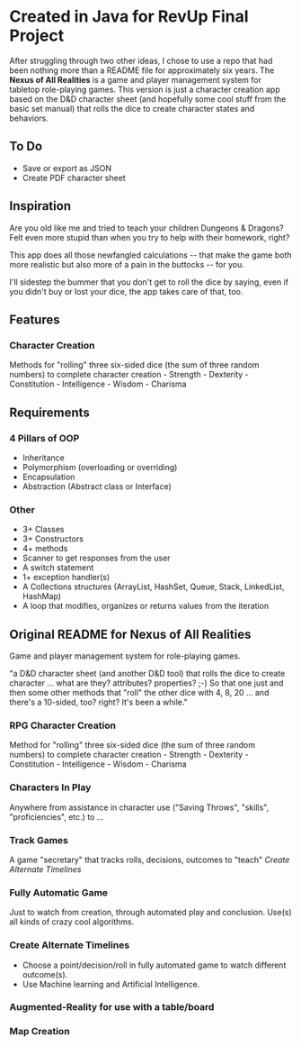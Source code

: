 # Created in Java for RevUp Final Project

After struggling through two other ideas, I chose to use a repo that had been nothing more than a README file for approximately six years. The **Nexus of All Realities** is a game and player management system for tabletop role-playing games. This version is just a character creation app based on the D&D character sheet (and hopefully some cool stuff from the basic set manual) that rolls the dice to create character states and behaviors.

## To Do

- Save or export as JSON
- Create PDF character sheet

## Inspiration

Are you old like me and tried to teach your children Dungeons & Dragons? Felt even more stupid than when you try to help with their homework, right?

This app does all those newfangled calculations -- that make the game both more realistic but also more of a pain in the buttocks -- for you.

I'll sidestep the bummer that you don't get to roll the dice by saying, even if you didn't buy or lost your dice, the app takes care of that, too.

## Features

### Character Creation

Methods for "rolling" three six-sided dice (the sum of three random numbers) to complete character creation
    - Strength
    - Dexterity
    - Constitution
    - Intelligence
    - Wisdom
    - Charisma

## Requirements

### 4 Pillars of OOP

- Inheritance
- Polymorphism (overloading or overriding)
- Encapsulation
- Abstraction (Abstract class or Interface)

### Other

- 3+ Classes
- 3+ Constructors
- 4+ methods
- Scanner to get responses from the user
- A switch statement
- 1+ exception handler(s)
- A Collections structures (ArrayList, HashSet, Queue, Stack, LinkedList, HashMap)
- A loop that modifies, organizes or returns values from the iteration

## Original README for Nexus of All Realities

Game and player management system for role-playing games.

"a D&D character sheet (and another D&D tool) that rolls the dice to create character ... what are they? attributes? properties? ;-) So that one just  and then some other methods that "roll" the other dice with 4, 8, 20 ... and there's a 10-sided, too? right? It's been a while."

### RPG Character Creation

Method for "rolling" three six-sided dice (the sum of three random numbers) to complete character creation
    - Strength
    - Dexterity
    - Constitution
    - Intelligence
    - Wisdom
    - Charisma

### Characters In Play

Anywhere from assistance in character use ("Saving Throws", "skills", "proficiencies", etc.) to ...

### Track Games

A game "secretary" that tracks rolls, decisions, outcomes to "teach" *Create Alternate Timelines*

### Fully Automatic Game

Just to watch from creation, through automated play and conclusion.
Use(s) all kinds of crazy cool algorithms.

### Create Alternate Timelines

- Choose a point/decision/roll in fully automated game to watch different outcome(s).
- Use Machine learning and Artificial Intelligence.

### Augmented-Reality for use with a table/board

### Map Creation
